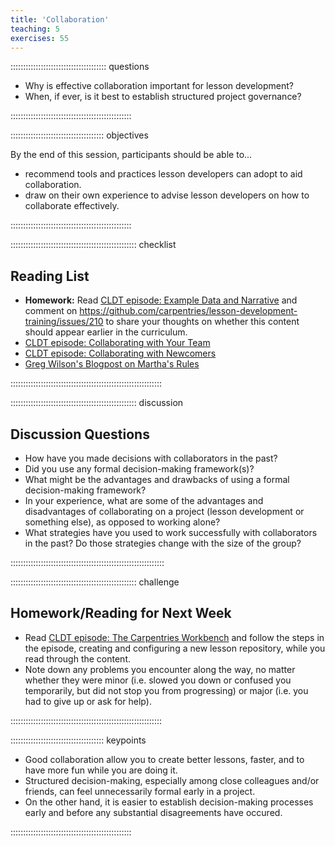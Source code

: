```yaml
---
title: 'Collaboration'
teaching: 5
exercises: 55
---
```


:::::::::::::::::::::::::::::::::::::: questions 

- Why is effective collaboration important for lesson development?
- When, if ever, is it best to establish structured project governance?

::::::::::::::::::::::::::::::::::::::::::::::::

::::::::::::::::::::::::::::::::::::: objectives

By the end of this session, participants should be able to...

- recommend tools and practices lesson developers can adopt to aid collaboration.
- draw on their own experience to advise lesson developers on how to collaborate effectively.

::::::::::::::::::::::::::::::::::::::::::::::::


:::::::::::::::::::::::::::::::::::::::::::::::::: checklist

## Reading List

- **Homework:** Read [CLDT episode: Example Data and Narrative](https://carpentries.github.io/lesson-development-training/narrative.html) and comment on https://github.com/carpentries/lesson-development-training/issues/210 to share your thoughts on whether this content should appear earlier in the curriculum.
- [CLDT episode: Collaborating with Your Team](https://carpentries.github.io/lesson-development-training/collaborating.html)
- [CLDT episode: Collaborating with Newcomers](https://carpentries.github.io/lesson-development-training/external.html)
- [Greg Wilson's Blogpost on Martha's Rules](https://third-bit.com/files/2020/08/marthas/)

::::::::::::::::::::::::::::::::::::::::::::::::::::::::::::


:::::::::::::::::::::::::::::::::::::::::::::::::: discussion

## Discussion Questions

- How have you made decisions with collaborators in the past?
- Did you use any formal decision-making framework(s)?
- What might be the advantages and drawbacks of using a formal decision-making framework?
- In your experience, what are some of the advantages and disadvantages of collaborating on a project (lesson development or something else), as opposed to working alone?
- What strategies have you used to work successfully with collaborators in the past?  Do those strategies change with the size of the group?

:::::::::::::::::::::::::::::::::::::::::::::::::::::::::::::


:::::::::::::::::::::::::::::::::::::::::::::::::: challenge

## Homework/Reading for Next Week

-  Read [CLDT episode: The Carpentries Workbench](https://carpentries.github.io/lesson-development-training/infrastructure.html) and follow the steps in the episode, creating and configuring a new lesson repository, while you read through the content. 
  - Note down any problems you encounter along the way, no matter whether they were minor (i.e. slowed you down or confused you temporarily, but did not stop you from progressing) or major (i.e. you had to give up or ask for help).

::::::::::::::::::::::::::::::::::::::::::::::::::::::::::::


::::::::::::::::::::::::::::::::::::: keypoints 

- Good collaboration allow you to create better lessons, faster, and to have more fun while you are doing it.
- Structured decision-making, especially among close colleagues and/or friends, can feel unnecessarily formal early in a project.
- On the other hand, it is easier to establish decision-making processes early and before any substantial disagreements have occured.

::::::::::::::::::::::::::::::::::::::::::::::::
